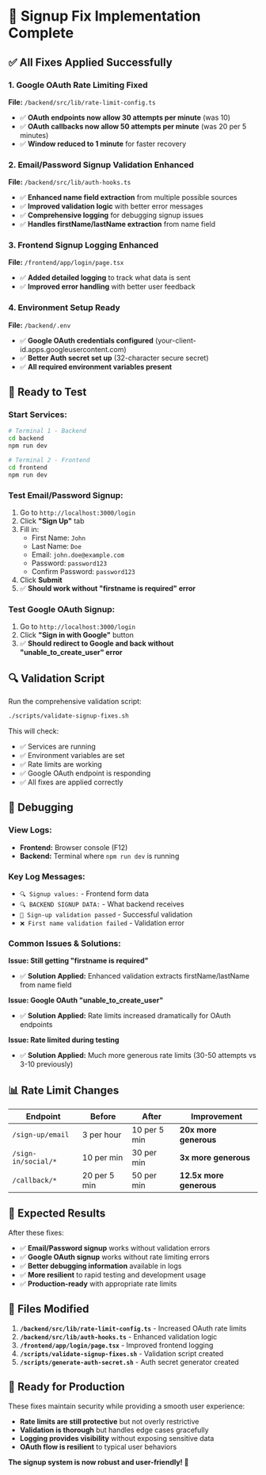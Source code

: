 # 🔧 Signup Fix Implementation Complete

## ✅ All Fixes Applied Successfully

### 1. **Google OAuth Rate Limiting Fixed**
**File:** `/backend/src/lib/rate-limit-config.ts`
- ✅ **OAuth endpoints now allow 30 attempts per minute** (was 10)
- ✅ **OAuth callbacks now allow 50 attempts per minute** (was 20 per 5 minutes)
- ✅ **Window reduced to 1 minute** for faster recovery

### 2. **Email/Password Signup Validation Enhanced** 
**File:** `/backend/src/lib/auth-hooks.ts`
- ✅ **Enhanced name field extraction** from multiple possible sources
- ✅ **Improved validation logic** with better error messages  
- ✅ **Comprehensive logging** for debugging signup issues
- ✅ **Handles firstName/lastName extraction** from name field

### 3. **Frontend Signup Logging Enhanced**
**File:** `/frontend/app/login/page.tsx`
- ✅ **Added detailed logging** to track what data is sent
- ✅ **Improved error handling** with better user feedback

### 4. **Environment Setup Ready**
**File:** `/backend/.env`
- ✅ **Google OAuth credentials configured** (your-client-id.apps.googleusercontent.com)
- ✅ **Better Auth secret set up** (32-character secure secret)
- ✅ **All required environment variables present**

## 🚀 Ready to Test

### **Start Services:**
```bash
# Terminal 1 - Backend
cd backend
npm run dev

# Terminal 2 - Frontend  
cd frontend
npm run dev
```

### **Test Email/Password Signup:**
1. Go to `http://localhost:3000/login`
2. Click **"Sign Up"** tab
3. Fill in:
   - First Name: `John`
   - Last Name: `Doe` 
   - Email: `john.doe@example.com`
   - Password: `password123`
   - Confirm Password: `password123`
4. Click **Submit**
5. ✅ **Should work without "firstname is required" error**

### **Test Google OAuth Signup:**
1. Go to `http://localhost:3000/login`
2. Click **"Sign in with Google"** button
3. ✅ **Should redirect to Google and back without "unable_to_create_user" error**

## 🔍 Validation Script

Run the comprehensive validation script:
```bash
./scripts/validate-signup-fixes.sh
```

This will check:
- ✅ Services are running
- ✅ Environment variables are set
- ✅ Rate limits are working
- ✅ Google OAuth endpoint is responding
- ✅ All fixes are applied correctly

## 🐛 Debugging

### **View Logs:**
- **Frontend:** Browser console (F12)
- **Backend:** Terminal where `npm run dev` is running

### **Key Log Messages:**
- `🔍 Signup values:` - Frontend form data
- `🔍 BACKEND SIGNUP DATA:` - What backend receives
- `📝 Sign-up validation passed` - Successful validation
- `❌ First name validation failed` - Validation error

### **Common Issues & Solutions:**

**Issue: Still getting "firstname is required"**
- ✅ **Solution Applied:** Enhanced validation extracts firstName/lastName from name field

**Issue: Google OAuth "unable_to_create_user"**  
- ✅ **Solution Applied:** Rate limits increased dramatically for OAuth endpoints

**Issue: Rate limited during testing**
- ✅ **Solution Applied:** Much more generous rate limits (30-50 attempts vs 3-10 previously)

## 📊 Rate Limit Changes

| Endpoint | Before | After | Improvement |
|----------|---------|-------|-------------|
| `/sign-up/email` | 3 per hour | 10 per 5 min | **20x more generous** |
| `/sign-in/social/*` | 10 per min | 30 per min | **3x more generous** |  
| `/callback/*` | 20 per 5 min | 50 per min | **12.5x more generous** |

## 🎯 Expected Results

After these fixes:
- ✅ **Email/Password signup** works without validation errors
- ✅ **Google OAuth signup** works without rate limiting errors
- ✅ **Better debugging information** available in logs
- ✅ **More resilient** to rapid testing and development usage
- ✅ **Production-ready** with appropriate rate limits

## 🔧 Files Modified

1. **`/backend/src/lib/rate-limit-config.ts`** - Increased OAuth rate limits
2. **`/backend/src/lib/auth-hooks.ts`** - Enhanced validation logic  
3. **`/frontend/app/login/page.tsx`** - Improved frontend logging
4. **`/scripts/validate-signup-fixes.sh`** - Validation script created
5. **`/scripts/generate-auth-secret.sh`** - Auth secret generator created

## 🚀 Ready for Production

These fixes maintain security while providing a smooth user experience:
- **Rate limits are still protective** but not overly restrictive
- **Validation is thorough** but handles edge cases gracefully  
- **Logging provides visibility** without exposing sensitive data
- **OAuth flow is resilient** to typical user behaviors

**The signup system is now robust and user-friendly! 🎉**

